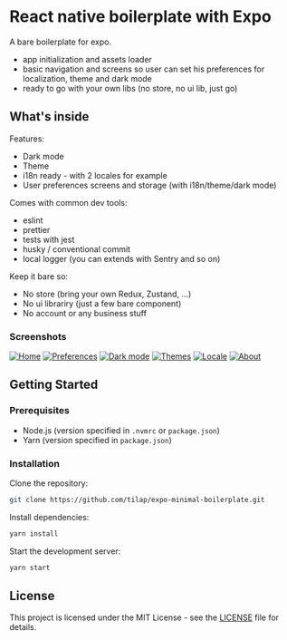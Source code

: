 # React native boilerplate with Expo

A bare boilerplate for expo.

- app initialization and assets loader
- basic navigation and screens so user can set his preferences for localization, theme and dark mode
- ready to go with your own libs (no store, no ui lib, just go)

## What's inside

Features:

- Dark mode
- Theme
- i18n ready - with 2 locales for example
- User preferences screens and storage (with i18n/theme/dark mode)

Comes with common dev tools:

- eslint
- prettier
- tests with jest
- husky / conventional commit
- local logger (you can extends with Sentry and so on)

Keep it bare so:

- No store (bring your own Redux, Zustand, ...)
- No ui librariry (just a few bare component)
- No account or any business stuff

### Screenshots

[![Home](https://i.postimg.cc/rKwsdNPp/IMG-3620.png)](https://postimg.cc/rKwsdNPp)
[![Preferences](https://i.postimg.cc/2bdyWcY1/IMG-3621.png)](https://postimg.cc/2bdyWcY1)
[![Dark mode](https://i.postimg.cc/fSwLfcWB/IMG-3622.png)](https://postimg.cc/fSwLfcWB)
[![Themes](https://i.postimg.cc/hzRhfFkF/IMG-3623.png)](https://postimg.cc/hzRhfFkF)
[![Locale](https://i.postimg.cc/w3H7zp5L/IMG-3624.png)](https://postimg.cc/w3H7zp5L)
[![About](https://i.postimg.cc/75c5rJXZ/IMG-3625.png)](https://postimg.cc/75c5rJXZ)

## Getting Started

### Prerequisites

- Node.js (version specified in `.nvmrc` or `package.json`)
- Yarn (version specified in `package.json`)

### Installation

Clone the repository:

```sh
git clone https://github.com/tilap/expo-minimal-boilerplate.git
```

Install dependencies:

```sh
yarn install
```

Start the development server:

```sh
yarn start
```

## License

This project is licensed under the MIT License - see the [LICENSE](LICENSE) file for details.

